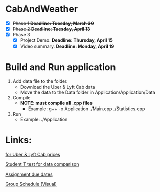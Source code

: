 # CabAndWeather
- [x] ~~Phase 1 **Deadline: Tuesday, March 30**~~
- [x] ~~Phase 2 **Deadline: Tuesday, April 13**~~
- [x] Phase 3 
  - [x] Project Demo. **Deadline: Thursday, April 15**
  - [x] Video summary. **Deadline: Monday, April 19**

# Build and Run application
1) Add data file to the folder.
   - Download the Uber & Lyft Cab data
   - Move the data to the Data folder in Application/Application/Data
2) Compile
    - **NOTE: must compile all .cpp files**
      - Example: g++ -o Application ./Main.cpp ./Statistics.cpp
4) Run
     - Example: ./Application

# Links:
[for Uber & Lyft Cab prices](https://www.kaggle.com/ravi72munde/uber-lyft-cab-prices?select=cab_rides.csv)

[Student T test for data comparison](https://www.khanacademy.org/math/ap-statistics/two-sample-inference/two-sample-t-test-means/v/alternative-hypothesis-for-2-sample-t-test)

[Assignment due dates](https://docs.google.com/document/d/1yBS9zGXP2UJNDmC1trXopRtNCMnGG_yFhcMDxMUqZm4/edit#heading=h.g8et96v87kf5)

[Group Schedule (Visual)](https://www.preceden.com/timelines/728667-midterm-project-schedule)
